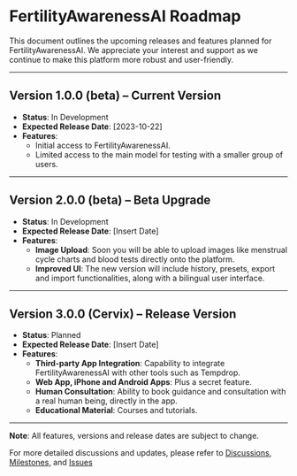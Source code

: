 # FertilityAwarenessAI Roadmap

This document outlines the upcoming releases and features planned for FertilityAwarenessAI. We appreciate your interest and support as we continue to make this platform more robust and user-friendly.

---

## Version 1.0.0 (beta) – Current Version
- **Status**: In Development
- **Expected Release Date**: [2023-10-22]
- **Features**:
  - Initial access to FertilityAwarenessAI.
  - Limited access to the main model for testing with a smaller group of users.

---

## Version 2.0.0 (beta) – Beta Upgrade
- **Status**: In Development
- **Expected Release Date**: [Insert Date]
- **Features**:
  - **Image Upload**: Soon you will be able to upload images like menstrual cycle charts and blood tests directly onto the platform.
  - **Improved UI**: The new version will include history, presets, export and import functionalities, along with a bilingual user interface.

---

## Version 3.0.0 (Cervix) – Release Version
- **Status**: Planned
- **Expected Release Date**: [Insert Date]
- **Features**:
  - **Third-party App Integration**: Capability to integrate FertilityAwarenessAI with other tools such as Tempdrop.
  - **Web App, iPhone and Android Apps**: Plus a secret feature.
  - **Human Consultation**: Ability to book guidance and consultation with a real human being, directly in the app.
  - **Educational Material**: Courses and tutorials.

---

**Note**: All features, versions and release dates are subject to change.

For more detailed discussions and updates, please refer to [Discussions](https://github.com/[WOWEN-DEV]/[fertilityawareness]/discussions), [Milestones](https://github.com/[WOWEN-DEV]/[fertilityawareness]/milestones), and [Issues](https://github.com/[WOWEN-DEV]/[fertilityawareness]/issues)



